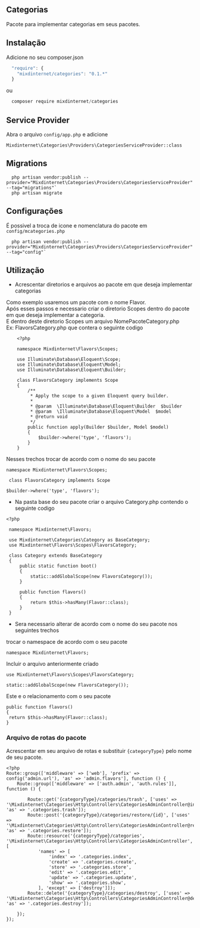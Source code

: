 ## Categorias

Pacote para implementar categorias em seus pacotes.

## Instalação

Adicione no seu composer.json

```js
  "require": {
    "mixdinternet/categories": "0.1.*"
  }
```

ou

```js
  composer require mixdinternet/categories
```

## Service Provider

Abra o arquivo `config/app.php` e adicione

`Mixdinternet\Categories\Providers\CategoriesServiceProvider::class`

## Migrations

```
  php artisan vendor:publish --provider="Mixdinternet\Categories\Providers\CategoriesServiceProvider" --tag="migrations"`
  php artisan migrate
```

## Configurações

É possivel a troca de icone e nomenclatura do pacote em `config/mcategories.php`

```
  php artisan vendor:publish --provider="Mixdinternet\Categories\Providers\CategoriesServiceProvider" --tag="config"`
```

## Utilização

* Acrescentar diretorios e arquivos ao pacote em que deseja implementar categorias

Como exemplo usaremos um pacote com o nome Flavor.<br>
Após esses passos e necessario criar o diretorio Scopes dentro do pacote em que deseja implementar a categoria. <br>
E dentro deste diretorio Scopes um arquivo NomePacoteCategory.php <br>
Ex: FlavorsCategory.php que contera o seguinte codigo 


```
    <?php
    
    namespace Mixdinternet\Flavors\Scopes;
    
    use Illuminate\Database\Eloquent\Scope;
    use Illuminate\Database\Eloquent\Model;
    use Illuminate\Database\Eloquent\Builder;
    
    class FlavorsCategory implements Scope
    {
        /**
         * Apply the scope to a given Eloquent query builder.
         *
         * @param  \Illuminate\Database\Eloquent\Builder  $builder
         * @param  \Illuminate\Database\Eloquent\Model  $model
         * @return void
         */
        public function apply(Builder $builder, Model $model)
        {
            $builder->where('type', 'flavors');
        }
    }
```
Nesses trechos trocar de acordo com o nome do seu pacote

```
namespace Mixdinternet\Flavors\Scopes;
```

```
 class FlavorsCategory implements Scope
 ```
 
 ```
 $builder->where('type', 'flavors');
 ```
 
 * Na pasta base do seu pacote criar o arquivo Category.php contendo o seguinte codigo

```
<?php
 
 namespace Mixdinternet\Flavors;
 
 use Mixdinternet\Categories\Category as BaseCategory;
 use Mixdinternet\Flavors\Scopes\FlavorsCategory;
 
 class Category extends BaseCategory
 {
     public static function boot()
     {
         static::addGlobalScope(new FlavorsCategory());
     }
 
     public function flavors()
     {
         return $this->hasMany(Flavor::class);
     }
 }
 ```
 
 * Sera necessario alterar de acordo com o nome do seu pacote nos seguintes trechos
 
 trocar o namespace de acordo com o seu pacote
 ```
 namespace Mixdinternet\Flavors;
 ```
 
 Incluir o arquivo anteriormente criado
 ```
 use Mixdinternet\Flavors\Scopes\FlavorsCategory;
 ```

 
 ```
 static::addGlobalScope(new FlavorsCategory());
 ```
 
 Este e o relacionamento com o seu pacote
 ```
public function flavors()
{
  return $this->hasMany(Flavor::class);
}
 ```
 
 ### Arquivo de rotas do pacote
 
 Acrescentar em seu arquivo de rotas e substituir ``` {categoryType} ``` pelo nome de seu pacote.

``` 
<?php
Route::group(['middleware' => ['web'], 'prefix' => config('admin.url'), 'as' => 'admin.flavors'], function () {
    Route::group(['middleware' => ['auth.admin', 'auth.rules']], function () {

        Route::get('{categoryType}/categories/trash', ['uses' => '\Mixdinternet\Categories\Http\Controllers\CategoriesAdminController@index', 'as' => '.categories.trash']);
        Route::post('{categoryType}/categories/restore/{id}', ['uses' => '\Mixdinternet\Categories\Http\Controllers\CategoriesAdminController@restore', 'as' => '.categories.restore']);
        Route::resource('{categoryType}/categories', '\Mixdinternet\Categories\Http\Controllers\CategoriesAdminController', [
            'names' => [
                'index' => '.categories.index',
                'create' => '.categories.create',
                'store' => '.categories.store',
                'edit' => '.categories.edit',
                'update' => '.categories.update',
                'show' => '.categories.show',
            ], 'except' => ['destroy']]);
        Route::delete('{categoryType}/categories/destroy', ['uses' => '\Mixdinternet\Categories\Http\Controllers\CategoriesAdminController@destroy', 'as' => '.categories.destroy']);
       
    });
});
 ```